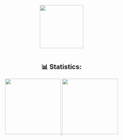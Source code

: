 <div align = "center">
  <a href="https://github.com/PauloDevelop01">
    <img height = "140px" src = "https://user-images.githubusercontent.com/92947069/183311882-d6cec5b0-18e8-48cf-a551-098f295fbce5.gif">
  </a>
</div>
<div style="display: inline_block" align="center"><br>
  <h2> 📊 Statistics: </h2>
  <a href="https://github.com/PauloDevelop01">
    <img height="180em" src="https://github-readme-stats.vercel.app/api/top-langs/?username=PauloDevelop01&layout=compact&langs_count=16&theme=dracula"/>
    <img height="180em" src="https://github-readme-stats.vercel.app/api?username=PauloDevelop01&show_icons=true&theme=dracula&include_all_commits=true&count_private=true"/>
   
  </a>
 </div>
</div>

